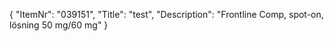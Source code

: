 {
  "ItemNr": "039151",
  "Title": "test",
  "Description": "Frontline Comp, spot-on, lösning 50 mg/60 mg"
}